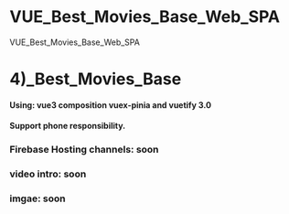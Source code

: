 # VUE_Best_Movies_Base_Web_SPA
VUE_Best_Movies_Base_Web_SPA

# 4)_Best_Movies_Base
#### Using: vue3 composition vuex-pinia and vuetify 3.0
#### Support phone responsibility.
### Firebase Hosting channels: soon
### video intro: soon
### imgae: soon

